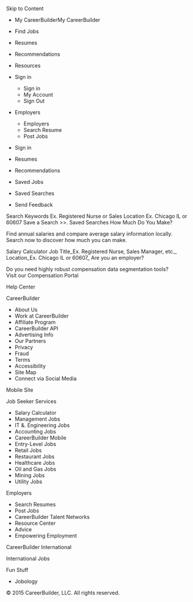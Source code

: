 Skip to Content

*   My CareerBuilderMy CareerBuilder
*   Find Jobs
*   Resumes
*   Recommendations
*   Resources
*   Sign in
    *   Sign in
    *   My Account
    *   Sign Out
*   Employers
    *   Employers
    *   Search Resume
    *   Post Jobs

*   Sign in
*   Resumes
*   Recommendations
*   Saved Jobs
*   Saved Searches
*   Send Feedback

Search Keywords Ex. Registered Nurse or Sales Location Ex. Chicago IL or 60607 Save a Search >>. Saved Searches How Much Do You Make?

Find annual salaries and compare average salary information locally.  
Search now to discover how much you can make.

Salary Calculator Job Title_Ex. Registered Nurse, Sales Manager, etc._ Location_Ex. Chicago IL or 60607_ Are you an employer?

Do you need highly robust compensation data segmentation tools?  
Visit our Compensation Portal

Help Center

CareerBuilder

*   About Us
*   Work at CareerBuilder
*   Affiliate Program
*   CareerBuilder API
*   Advertising Info
*   Our Partners
*   Privacy
*   Fraud
*   Terms
*   Accessibility
*   Site Map
*   Connect via Social Media

Mobile Site

Job Seeker Services

*   Salary Calculator
*   Management Jobs
*   IT &. Engineering Jobs
*   Accounting Jobs
*   CareerBuilder Mobile
*   Entry-Level Jobs
*   Retail Jobs
*   Restaurant Jobs
*   Healthcare Jobs
*   Oil and Gas Jobs
*   Mining Jobs
*   Utility Jobs

Employers

*   Search Resumes
*   Post Jobs
*   CareerBuilder Talent Networks
*   Resource Center
*   Advice
*   Empowering Employment

  
CareerBuilder International

International Jobs

  
Fun Stuff

*   Jobology

© 2015 CareerBuilder, LLC. All rights reserved.